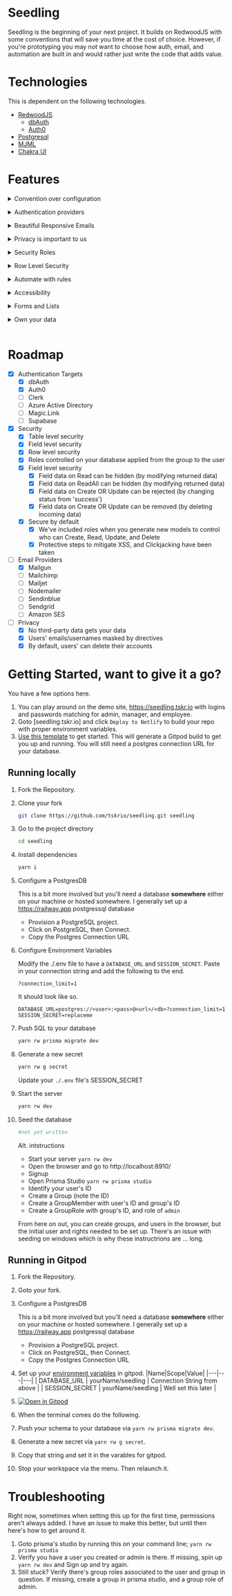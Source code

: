 # Seedling

Seedling is the beginning of your next project.  It builds on RedwoodJS with some conventions that will save you time at the cost of choice.  However, if you're prototyping you may not want to choose how auth, email, and automation are built in and would rather just write the code that adds value.

# Technologies

This is dependent on the following technologies.

- [RedwoodJS](https://redwoodjs.com)
  - [dbAuth](https://redwoodjs.com/docs/authentication.html#self-hosted-auth-installation-and-setup)
  - [Auth0](https://redwoodjs.com/docs/authentication.html#auth0)
- [Postgresql]()
- [MJML](https://mjml.io)
- [Chakra UI](https://chakra-ui.com)

# Features

<details><summary>Convention over configuration</summary><br/>

We want a clear way to solve most problems, if it can be solved it should be done in a repeatable way.<hr /></details>

<details><summary>Authentication providers</summary><br/>

Today we support dbAuth, and Auth0. Just change your environment variables to switch.<hr /></details>

<details><summary>Beautiful Responsive Emails</summary><br/>

No one likes the minefield that is email. MJML helps build your templates and make them beautiful on every client.<hr /></details>

<details><summary>Privacy is important to us</summary><br/>

We've taken steps to ensure that your users' privacy is respected.<hr /></details>

<details><summary>Security Roles</summary><br/>

Table and field level roles by default are set so you can simply give them out and not figure them out.<hr /></details>

<details><summary>Row Level Security</summary><br/>

Row Level Security is hard, we a convention for how to do this that makes sense.<hr /></details>

<details><summary>Automate with rules</summary><br/>

Rules are api side logic that run before and after create, read, update and delete operations.<hr /></details>

<details><summary>Accessibility</summary><br/>

We use Chakra-UI to make these sites as accessible as possible.<hr /></details>

<details><summary>Forms and Lists</summary><br/>

When generating pages and components from models, we build out sortable, searchable, filterable lists, and common forms.<hr /></details>

<details><summary>Own your data</summary><br/>

When you own it, you can do whatever you want with it. That's a tool hard to replace when you give away your keys.<hr /></details>
<br/>

# Roadmap

- [x] Authentication Targets
   - [x] dbAuth
   - [x] Auth0
   - [ ] Clerk
   - [ ] Azure Active Directory
   - [ ] Magic.Link
   - [ ] Supabase
- [x] Security
   - [x] Table level security
   - [x] Field level security
   - [x] Row level security
   - [x] Roles controlled on your database applied from the group to the user
   - [x] Field level security
      - [x] Field data on Read can be hidden (by modifying returned data)
      - [x] Field data on ReadAll can be hidden (by modifying returned data)
      - [x] Field data on Create OR Update can be rejected (by changing status from 'success')
      - [x] Field data on Create OR Update can be removed (by deleting incoming data)
   - [x] Secure by default
      - [x] We've included roles when you generate new models to control who can Create, Read, Update, and Delete
      - [x] Protective steps to mitigate XSS, and Clickjacking have been taken
- [ ] Email Providers
   - [x] Mailgun
   - [ ] Mailchimp
   - [ ] Mailjet
   - [ ] Nodemailer
   - [ ] Sendinblue
   - [ ] Sendgrid
   - [ ] Amazon SES
- [ ] Privacy
   - [x] No third-party data gets your data
   - [x] Users' emails/usernames masked by directives
   - [x] By default, users' can delete their accounts

# Getting Started, want to give it a go?

You have a few options here.

1.  You can play around on the demo site, <https://seedling.tskr.io> with logins and passwords matching for admin, manager, and employee.
2.  Goto [seedling.tskr.io] and click `Deploy to Netlify` to build your repo with proper environment variables.
3.  [Use this template](https://github.com/tskrio/seedling/generate) to get started.  This will generate a Gitpod build to get you up and running.  You will still need a postgres connection URL for your database.

## Running locally

1.  Fork the Repository.
2.  Clone your fork
    ```bash
    git clone https://github.com/tskrio/seedling.git seedling
    ```
3. Go to the project directory
   ```bash
   cd seedling
   ```
4. Install dependencies
   ```bash
   yarn i
   ```
5. Configure a PostgresDB

    This is a bit more involved but you'll need a database **somewhere** either on your machine or hosted somewhere.  I generally set up a https://railway.app postgressql database

   -  Provision a PostgreSQL project.
   -  Click on PostgreSQL, then Connect.
   -  Copy the Postgres Connection URL

6. Configure Environment Variables

   Modify the ./.env file to have a `DATABASE_URL` and `SESSION_SECRET`.  Paste in your connection string and add the following to the end.
   ```
   ?connection_limit=1
   ```

   It should look like so.
   ```
   DATABASE_URL=postgres://<user>:<pass>@<url>/<db>?connection_limit=1
   SESSION_SECRET=replaceme
   ```
7. Push SQL to your database
   ```bash
   yarn rw prisma migrate dev
   ```
8. Generate a new secret
   ```bash
   yarn rw g secret
   ```
   Update your `./.env` file's SESSION_SECRET
9. Start the server
   ```bash
   yarn rw dev
   ```
10. Seed the database
    ```bash
    #not yet written
    ```
    Alt. intstructions
    - Start your server `yarn rw dev`
    - Open the browser and go to http://localhost:8910/
    - Signup
    - Open Prisma Studio `yarn rw prisma studio`
    - Identify your user's ID
    - Create a Group (note the ID)
    - Create a GroupMember with user's ID and group's ID
    - Create a GroupRole with group's ID, and role of `admin`

    From here on out, you can create groups, and users in the browser, but the initial user and rights needed to be set up.  There's an issue with seeding on windows which is why these instructrions are ... long.

## Running in Gitpod

1.  Fork the Repository.
2.  Goto your fork.
3.  Configure a PostgresDB

      This is a bit more involved but you'll need a database **somewhere** either on your machine or hosted somewhere.  I generally set up a https://railway.app postgressql database

     -  Provision a PostgreSQL project.
     -  Click on PostgreSQL, then Connect.
     -  Copy the Postgres Connection URL
4.  Set up your [environment variables](https://gitpod.io/variables) in gitpod.
      |Name|Scope|Value|
      |---|---|---|
      | DATABASE_URL | yourName/seedling | Connection String from above |
      | SESSION_SECRET | yourName/seedling | Well set this later |
3.  [![Open in Gitpod](https://gitpod.io/button/open-in-gitpod.svg)](https://gitpod.io/from-referrer)
5.  When the terminal comes do the following.
6.  Push your schema to your database via `yarn rw prisma migrate dev`.
4.  Generate a new secret via `yarn rw g secret`.
5.  Copy that string and set it in the varables for gitpod.
6.  Stop your workspace via the menu.  Then relaunch it.

# Troubleshooting

Right now, sometimes when setting this up for the first time, permissions aren't always added.  I have an issue to make this better, but until then here's how to get around it.

1.  Goto prisma's studio by running this on your command line; `yarn rw prisma studio`
2.  Verify you have a user you created or admin is there.  If missing, spin up `yarn rw dev` and Sign up and try again.
3.  Still stuck? Verify there's group roles associated to the user and group in question.  If missing, create a group in prisma studio, and a group role of admin.